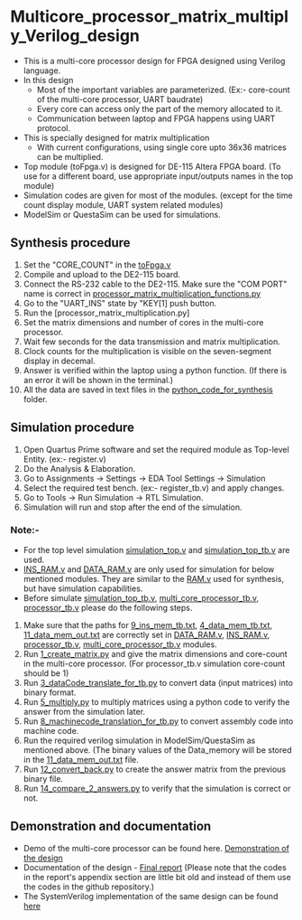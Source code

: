 # Multicore_processor_matrix_multiply_Verilog_design
* This is a multi-core processor design for FPGA designed using Verilog language.
* In this design
  * Most of the important variables are parameterized. (Ex:- core-count of the multi-core processor, UART baudrate)
  * Every core can access only the part of the memory allocated to it.
  * Communication between laptop and FPGA happens using UART protocol.
* This is specially designed for matrix multiplication 
  * With current configurations, using single core upto 36x36 matrices can be multiplied.
* Top module (toFpga.v) is designed for DE-115 Altera FPGA board. (To use for a different board, use appropriate input/outputs names in the top module)
* Simulation codes are given for most of the modules. (except for the time count display module, UART system related modules) 
* ModelSim or QuestaSim can be used for simulations.

## Synthesis procedure
1. Set the "CORE_COUNT" in the [toFpga.v](https://github.com/tharinduSamare/Multicore_processor_Matrix_multiply_verilog_design/blob/main/toFpga.v)
2. Compile and upload to the DE2-115 board.
3. Connect the RS-232 cable to the DE2-115. Make sure the "COM PORT" name is correct in [processor_matrix_multiplication_functions.py](https://github.com/tharinduSamare/Multicore_processor_Matrix_multiply_verilog_design/blob/main/python_code_for_synthesis/processor_matrix_multiplication_functions.py)
4. Go to the "UART_INS" state by "KEY[1] push button. 
5. Run the [processor_matrix_multiplication.py]
6. Set the matrix dimensions and number of cores in the multi-core processor. 
7. Wait few seconds for the data transmission and matrix multiplication.
8. Clock counts for the multiplication is visible on the seven-segment display in decemal. 
9. Answer is verified within the laptop using a python function. (If there is an error it will be shown in the terminal.)
10. All the data are saved in text files in the [python_code_for_synthesis](https://github.com/tharinduSamare/Multicore_processor_Matrix_multiply_verilog_design/tree/main/python_code_for_synthesis) folder.

## Simulation procedure
1. Open Quartus Prime software and set the required module as Top-level Entity. (ex:- register.v)
2. Do the Analysis & Elaboration.
3. Go to Assignments -> Settings -> EDA Tool Settings -> Simulation
4. Select the required test bench. (ex:- register_tb.v) and apply changes.
5. Go to Tools -> Run Simulation -> RTL Simulation.
6. Simulation will run and stop after the end of the simulation.

### Note:-
* For the top level simulation [simulation_top.v](https://github.com/tharinduSamare/Multicore_processor_Matrix_multiply_verilog_design/blob/main/simulation_top.v) and [simulation_top_tb.v](https://github.com/tharinduSamare/Multicore_processor_Matrix_multiply_verilog_design/blob/main/simulation_top_tb.v) are used. 
* [INS_RAM.v](https://github.com/tharinduSamare/Multicore_processor_Matrix_multiply_verilog_design/blob/main/INS_RAM.v) and [DATA_RAM.v](https://github.com/tharinduSamare/Multicore_processor_Matrix_multiply_verilog_design/blob/main/DATA_RAM.v) are only used for simulation for below mentioned modules. They are similar to the [RAM.v](https://github.com/tharinduSamare/Multicore_processor_Matrix_multiply_verilog_design/blob/main/RAM.v) used for synthesis, but have simulation capabilities.
* Before simulate [simulation_top_tb.v](https://github.com/tharinduSamare/Multicore_processor_Matrix_multiply_verilog_design/blob/main/simulation_top_tb.v), [multi_core_processor_tb.v](https://github.com/tharinduSamare/Multicore_processor_Matrix_multiply_verilog_design/blob/main/multi_core_processor_tb.v), [processor_tb.v](https://github.com/tharinduSamare/Multicore_processor_Matrix_multiply_verilog_design/blob/main/processor_tb.v) please do the following steps.

1. Make sure that the paths for [9_ins_mem_tb.txt](https://github.com/tharinduSamare/Multicore_processor_Matrix_multiply_verilog_design/blob/main/matrix_generation_for_tb/9_ins_mem_tb.txt), [4_data_mem_tb.txt](https://github.com/tharinduSamare/Multicore_processor_Matrix_multiply_verilog_design/blob/main/matrix_generation_for_tb/4_data_mem_tb.txt), [11_data_mem_out.txt](https://github.com/tharinduSamare/Multicore_processor_Matrix_multiply_verilog_design/blob/main/matrix_generation_for_tb/11_data_mem_out.txt) are correctly set in [DATA_RAM.v](https://github.com/tharinduSamare/Multicore_processor_Matrix_multiply_verilog_design/blob/main/DATA_RAM.v), [INS_RAM.v](https://github.com/tharinduSamare/Multicore_processor_Matrix_multiply_verilog_design/blob/main/INS_RAM.v), [processor_tb.v](https://github.com/tharinduSamare/Multicore_processor_Matrix_multiply_verilog_design/blob/main/processor_tb.v), [multi_core_processor_tb.v](https://github.com/tharinduSamare/Multicore_processor_Matrix_multiply_verilog_design/blob/main/multi_core_processor_tb.v) modules.
2. Run [1_create_matrix.py](https://github.com/tharinduSamare/Multicore_processor_Matrix_multiply_verilog_design/blob/main/matrix_generation_for_tb/1_create_matrix.py) and give the matrix dimensions and core-count in the multi-core processor. (For processor_tb.v simulation core-count should be 1)
3. Run [3_dataCode_translate_for_tb.py](https://github.com/tharinduSamare/Multicore_processor_Matrix_multiply_verilog_design/blob/main/matrix_generation_for_tb/3_dataCode_translate_for_tb.py) to convert data (input matrices) into binary format.
4. Run [5_multiply.py](https://github.com/tharinduSamare/Multicore_processor_Matrix_multiply_verilog_design/blob/main/matrix_generation_for_tb/5_multiply.py) to multiply matrices using a python code to verify the answer from the simulation later.
5. Run [8_machinecode_translation_for_tb.py](https://github.com/tharinduSamare/Multicore_processor_Matrix_multiply_verilog_design/blob/main/matrix_generation_for_tb/8_machinecode_translation_for_tb.py) to convert assembly code into machine code.
6. Run the required verilog simulation in ModelSim/QuestaSim as mentioned above. (The binary values of the Data_memory will be stored in the [11_data_mem_out.txt](https://github.com/tharinduSamare/Multicore_processor_Matrix_multiply_verilog_design/blob/main/matrix_generation_for_tb/11_data_mem_out.txt) file. 
7. Run [12_convert_back.py](https://github.com/tharinduSamare/Multicore_processor_Matrix_multiply_verilog_design/blob/main/matrix_generation_for_tb/12_convert_back.py) to create the answer matrix from the previous binary file.
8. Run [14_compare_2_answers.py](https://github.com/tharinduSamare/Multicore_processor_Matrix_multiply_verilog_design/blob/main/matrix_generation_for_tb/14_compare_2_answers.py) to verify that the simulation is correct or not.

## Demonstration and documentation
* Demo of the multi-core processor can be found here. [Demonstration of the design](https://youtu.be/A8b6QhjnlR8)
* Documentation of the design - [Final report](https://github.com/tharinduSamare/Multicore_processor_Matrix_multiply_verilog_design/blob/main/FPGA%20based%20Multi-Core%20Processor_Final_Report.pdf) (Please note that the codes in the report's appendix section are little bit old and instead of them use the codes in the github repository.)
* The SystemVerilog implementation of the same design can be found [here](https://github.com/tharinduSamare/Multicore_processor_matrix_multiply_SystemVerilog_design)
